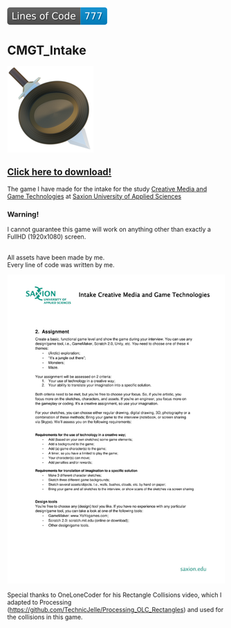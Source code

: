 \
![Lines of Code](https://raw.githubusercontent.com/TechnicJelle/CMGT_Intake/badges/badgelines.svg)
# CMGT_Intake

[![Icon](/data/Icon.png)](../../releases/latest)

## [Click here to download!](../../releases/latest)

The game I have made for the intake for the study [Creative Media and Game Technologies](https://www.saxion.edu/programmes/bachelor/creative-media-and-game-technologies) at [Saxion University of Applied Sciences](https://www.saxion.edu/)

### Warning!
I cannot guarantee this game will work on anything other than exactly a FullHD (1920x1080) screen.

\
All assets have been made by me.\
Every line of code was written by me.

[![Saxion CMGT Intake Assignment](/.github/cmgt-intake_assignment.svg)](https://www.saxion.nl/binaries/content/assets/edu/programmes/bachelors/creative-business-and-game-technologies/cmgt-intake.pdf)

Special thanks to OneLoneCoder for his Rectangle Collisions video, which I adapted to Processing (https://github.com/TechnicJelle/Processing_OLC_Rectangles) and used for the collisions in this game.
